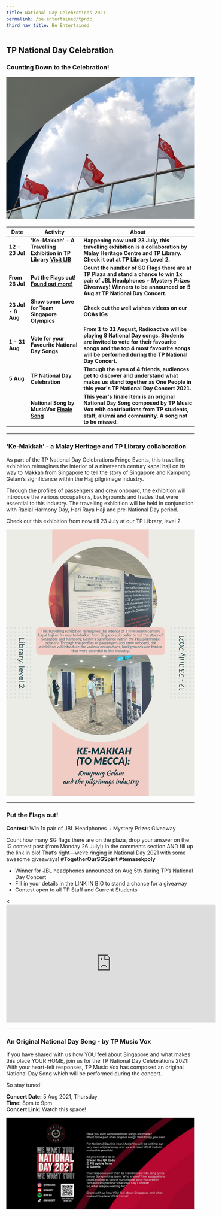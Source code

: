 ```yaml
---
title: National Day Celebrations 2021
permalink: /be-entertained/tpndc
third_nav_title: Be Entertained
---
```

## TP National Day Celebration

### Counting Down to the Celebration!

![TPNDC](/images/BeInvolved-NDCEvent3a.jpg)

<h4>
<table>
   <thead>
      <tr>
         <th>Date</th>
         <th>Activity</th>
         <th>About</th>
      </tr>
   </thead>
   <tbody>
      <tr>
         <td>12 - 23 Jul</td>
         <td>'Ke-Makkah' - A Travelling Exhibition in TP Library
				 <a href="{{site.baseurl}}/be-entertained/tpndc/#travellingLib" class="bp-button">Visit LIB</a></td>
         <td>Happening now until 23 July, this travelling exhibition is a collaboration by Malay Heritage Centre and TP Library. Check it out at TP Library Level 2. </td>
      </tr>
      <tr>
         <td>From 26 Jul</td>
				<td>Put the Flags out!
				<a href="{{site.baseurl}}/be-entertained/tpndc/#flags" class="bp-button">Found out more!</a></td>
         <td>Count the number of SG Flags there are at TP Plaza and stand a chance to win 1x pair of JBL Headphones + Mystery Prizes Giveaway! Winners to be announced on 5 Aug at TP National Day Concert.</td>
      </tr>
		   <tr>
         <td>23 Jul - 8 Aug</td>
         <td>Show some Love for Team Singapore Olympics</td>
         <td>Check out the well wishes videos on our CCAs IGs</td>
      </tr>
        <tr>
         <td>1 - 31 Aug</td>
         <td>Vote for your Favourite National Day Songs</td>
         <td>From 1 to 31 August, Radioactive will be playing 8 National Day songs. Students are invited to vote for their favourite songs and the top 4 most favourite songs will be performed during the TP National Day Concert.</td>
      </tr>
       <tr>
         <td>5 Aug</td>
         <td>TP National Day Celebration</td>
         <td>Through the eyes of 4 friends, audiences get to discover and understand what makes us stand together as One People in this year's TP National Day Concert 2021. </td>
      </tr>
      <tr>
         <td></td>
         <td>National Song by MusicVox
				<a href="{{site.baseurl}}/be-entertained/tpndc/#originalsong" class="bp-button">Finale Song</a></td>
         <td>This year's finale item is an original National Day Song composed by TP Music Vox with contributions from TP students, staff, alumni and community. A song not to be missed.</td>
      </tr>
   </tbody>
</table>
	</h4>

---
<h3><a id="travellingLib"></a>'Ke-Makkah'  - a Malay Heritage and TP Library collaboration</h3>

As part of the TP National Day Celebrations Fringe Events, this travelling exhibition reimagines the interior of a nineteenth century
kapal haji on its way to Makkah from Singapore to tell the story of Singapore and Kampong Gelam’s significance within the Hajj pilgrimage industry. 

Through the profiles of passengers and crew onboard, the exhibition will introduce the various occupations, backgrounds and trades that were essential to this industry. The travelling exhibition will be held in conjunction with Racial Harmony Day, Hari Raya Haji and pre-National Day period.
 
 Check out this exhibition from now till 23 July at our TP Library, level 2. 

![TravellingExhibition](/images/BeInvolved-NDC-LIB.jpg)

---
<h3><a id="flags"></a>Put the Flags out!</h3>

<b>Contest</b>: Win 1x pair of JBL Headphones + Mystery Prizes Giveaway

Count how many SG flags there are on the plaza, drop your answer on the IG contest post (from Monday 26 July!) in the comments section AND fill up the link in bio! That’s right—we’re ringing in National Day 2021 with some awesome giveaways! <b>#TogetherOurSGSpirit #temasekpoly</b>

* Winner for JBL headphones announced on Aug 5th during TP’s National Day Concert
* Fill in your details in the LINK IN BIO to stand a chance for a giveaway
* Contest open to all TP Staff and Current Students 

<div class="bp-youtube">

<<iframe width="560" height="315" src="https://www.youtube.com/embed/Wia1JS0375o" title="YouTube video player" frameborder="0" allow="accelerometer; autoplay; clipboard-write; encrypted-media; gyroscope; picture-in-picture" allowfullscreen></iframe>

</div>

---
<h3><a id="originalsong"></a>An Original National Day Song - by TP Music Vox</h3>

If you have shared with us how YOU feel about Singapore and what makes this place YOUR HOME, join us for the TP National Day Celebrations 2021! With your heart-felt responses, TP Music Vox has composed an original National Day Song which will be performed during the concert. 

So stay tuned!

**Concert Date:**  5 Aug 2021, Thursday  
**Time:** 8pm to 9pm  
**Concert Link:** Watch this space!

![OriginalNDC](/images/BeEntertained-NDC-OriginalSong.png)
